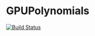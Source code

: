 # GPUPolynomials

[![Build Status](https://github.com/alexp616/GPUPolynomials.jl/actions/workflows/CI.yml/badge.svg?branch=main)](https://github.com/alexp616/GPUPolynomials.jl/actions/workflows/CI.yml?query=branch%3Amain)

